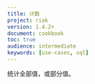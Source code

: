 ```yaml
---
title: 计数
project: riak
version: 1.4.2+
document: cookbook
toc: true
audience: intermediate
keywords: [use-cases, sql]
---
```


统计全部值，或部分值。

